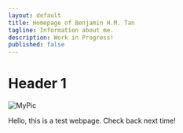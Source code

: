 ```yaml
---
layout: default
title: Homepage of Benjamin H.M. Tan 
tagline: Information about me.
description: Work in Progress!
published: false
---
```


# [](#header-1)Header 1

![MyPic](/assets/mypic.jpg)

Hello, this is a test webpage. Check back next time!